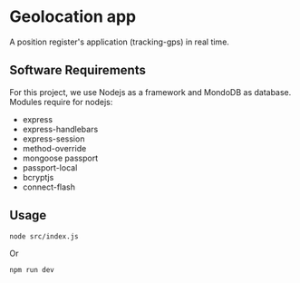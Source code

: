 # Geolocation app

A position register's application (tracking-gps) in real time.

## Software Requirements

For this project, we use Nodejs as a framework and MondoDB as database.
Modules require for nodejs:
* express 
* express-handlebars
* express-session 
* method-override 
* mongoose passport 
* passport-local 
* bcryptjs 
* connect-flash

## Usage

``` bash
node src/index.js
```

Or

``` bash
npm run dev
```